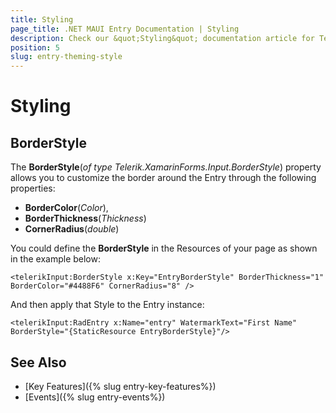 ```yaml
---
title: Styling
page_title: .NET MAUI Entry Documentation | Styling
description: Check our &quot;Styling&quot; documentation article for Telerik Entry for .NET MAUI control.
position: 5
slug: entry-theming-style
---
```


# Styling

## BorderStyle

The **BorderStyle**(*of type Telerik.XamarinForms.Input.BorderStyle*) property allows you to customize the border around the Entry through the following properties: 

* **BorderColor**(*Color*), 
* **BorderThickness**(*Thickness*) 
* **CornerRadius**(*double*)

You could define the **BorderStyle** in the Resources of your page as shown in the example below:

```XAML
<telerikInput:BorderStyle x:Key="EntryBorderStyle" BorderThickness="1" BorderColor="#4488F6" CornerRadius="8" />
```

And then apply that Style to the Entry instance:

```XAML
<telerikInput:RadEntry x:Name="entry" WatermarkText="First Name" BorderStyle="{StaticResource EntryBorderStyle}"/>
```

## See Also

- [Key Features]({% slug entry-key-features%})
- [Events]({% slug entry-events%})
